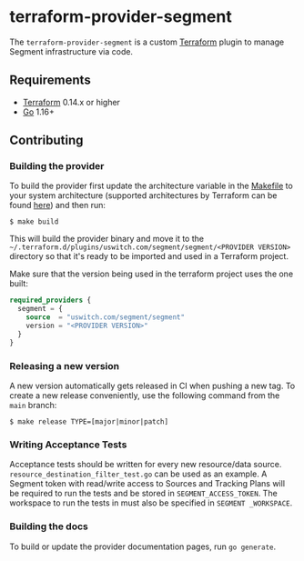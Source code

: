 # terraform-provider-segment

The `terraform-provider-segment` is a custom [Terraform](https://www.terraform.io/) plugin to manage Segment infrastructure via code.

## Requirements

* [Terraform](https://www.terraform.io/downloads.html) 0.14.x or higher
* [Go](https://golang.org/) 1.16+

## Contributing

### Building the provider

To build the provider first update the architecture variable in the [Makefile](https://github.com/uswitch/terraform-provider-segment/blob/main/Makefile#L4) to your system architecture (supported architectures by Terraform can be found [here](https://www.terraform.io/docs/registry/providers/os-arch.html)) and then run:
```shell
$ make build
```
This will build the provider binary and move it to the `~/.terraform.d/plugins/uswitch.com/segment/segment/<PROVIDER VERSION>` directory so that it's ready to be imported and used in a Terraform project.

Make sure that the version being used in the terraform project uses the one built:
```tf
required_providers {
  segment = {
    source  = "uswitch.com/segment/segment"
    version = "<PROVIDER VERSION>"
  }
}
```

### Releasing a new version

A new version automatically gets released in CI when pushing a new tag. To create a new release conveniently, use the following command from the `main` branch:
```shell
$ make release TYPE=[major|minor|patch]
```

### Writing Acceptance Tests

Acceptance tests should be written for every new resource/data source. `resource_destination_filter_test.go` can be used as an example. A Segment token with read/write access to Sources and Tracking Plans will be required to run the tests and be stored in `SEGMENT_ACCESS_TOKEN`. The workspace to run the tests in must also be specified in `SEGMENT _WORKSPACE`.

### Building the docs

To build or update the provider documentation pages, run `go generate`.

